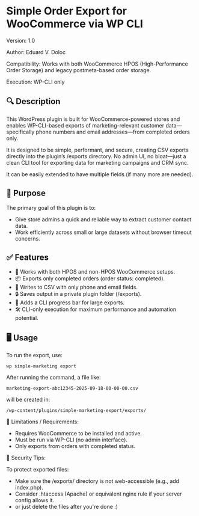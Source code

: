 # Simple Order Export for WooCommerce via WP CLI

Version: 1.0

Author: Eduard V. Doloc

Compatibility: Works with both WooCommerce HPOS (High-Performance Order Storage) and legacy postmeta-based order storage.

Execution: WP-CLI only

## 🔍 Description

This WordPress plugin is built for WooCommerce-powered stores and enables WP-CLI-based exports of marketing-relevant customer data—specifically phone numbers and email addresses—from completed orders only.

It is designed to be simple, performant, and secure, creating CSV exports directly into the plugin’s /exports directory. No admin UI, no bloat—just a clean CLI tool for exporting data for marketing campaigns and CRM sync.

It can be easily extended to have multiple fields (if many more are needed).

## 🎯 Purpose

The primary goal of this plugin is to:
- 	Give store admins a quick and reliable way to extract customer contact data.
- 	Work efficiently across small or large datasets without browser timeout concerns.

## ✅ Features
- 	🔁 Works with both HPOS and non-HPOS WooCommerce setups.
- 	📦 Exports only completed orders (order status: completed).
- 	📁 Writes to CSV with only phone and email fields.
- 	🔒 Saves output in a private plugin folder (/exports).
- 	🧪 Adds a CLI progress bar for large exports.
- 	🛠️ CLI-only execution for maximum performance and automation potential.


## 🖥️ Usage

To run the export, use:

` wp simple-marketing export `

After running the command, a file like:

`marketing-export-abc12345-2025-09-18-00-00-00.csv`

will be created in:

`/wp-content/plugins/simple-marketing-export/exports/`

🚫 Limitations / Requirements: 
- Requires WooCommerce to be installed and active.
- Must be run via WP-CLI (no admin interface).
- Only exports from orders with completed status.

🔐 Security Tips:

To protect exported files:
- Make sure the /exports/ directory is not web-accessible (e.g., add index.php).
- Consider .htaccess (Apache) or equivalent nginx rule if your server config allows it.
- or just delete the files after you're done :)
